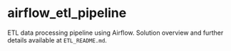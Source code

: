 # airflow_etl_pipeline

ETL data processing pipeline using Airflow. 
Solution overview and further details available at `ETL_README.md`.  



